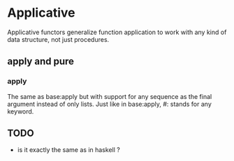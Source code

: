 
# Applicative

Applicative functors generalize function application to work with any kind of data structure, not just procedures.

## apply and pure 
### apply 
The same as base:apply but with support for any sequence as the final argument instead of only lists. Just like in base:apply, #:<kw> stands for any keyword.



## TODO 
- is it exactly the same as in haskell ? 
